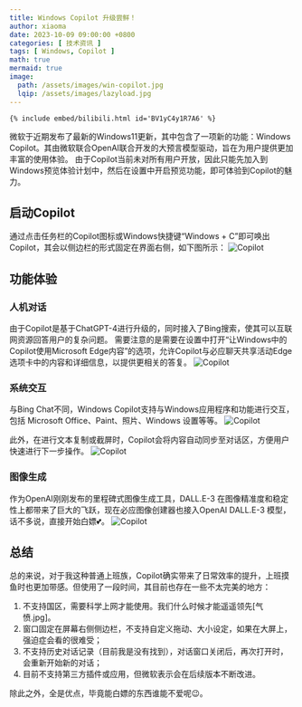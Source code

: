 ```yaml
---
title: Windows Copilot 升级尝鲜！
author: xiaoma
date: 2023-10-09 09:00:00 +0800
categories: [ 技术资讯 ]
tags: [ Windows, Copilot ]
math: true
mermaid: true
image:
  path: /assets/images/win-copilot.jpg
  lqip: /assets/images/lazyload.jpg
---
```


```liquid
{% include embed/bilibili.html id='BV1yC4y1R7A6' %}
```

微软于近期发布了最新的Windows11更新，其中包含了一项新的功能：Windows Copilot。其由微软联合OpenAI联合开发的大预言模型驱动，旨在为用户提供更加丰富的使用体验。
由于Copilot当前未对所有用户开放，因此只能先加入到Windows预览体验计划中，然后在设置中开启预览功能，即可体验到Copilot的魅力。

## 启动Copilot

通过点击任务栏的Copilot图标或Windows快捷键“Windows + C”即可唤出Copilot，其会以侧边栏的形式固定在界面右侧，如下图所示：
![Copilot](/assets/images/win-copilot-1.jpg)

## 功能体验
### 人机对话
由于Copilot是基于ChatGPT-4进行升级的，同时接入了Bing搜索，使其可以互联网资源回答用户的复杂问题。
需要注意的是需要在设置中打开“让Windows中的Copilot使用Microsoft Edge内容”的选项，允许Copilot与必应聊天共享活动Edge选项卡中的内容和详细信息，以提供更相关的答复。
![Copilot](/assets/images/win-copilot-2.jpg)

### 系统交互
与Bing Chat不同，Windows Copilot支持与Windows应用程序和功能进行交互，包括 Microsoft Office、Paint、照片、Windows 设置等等。
![Copilot](/assets/images/win-copilot-3.jpg)

此外，在进行文本复制或截屏时，Copilot会将内容自动同步至对话区，方便用户快速进行下一步操作。
![Copilot](/assets/images/win-copilot-4.jpg)

### 图像生成
作为OpenAI刚刚发布的里程碑式图像生成工具，DALL.E-3 在图像精准度和稳定性上都带来了巨大的飞跃，现在必应图像创建器也接入OpenAI DALL.E-3 模型，话不多说，直接开始白嫖💕。
![Copilot](/assets/images/win-copilot-5.jpg)

## 总结
总的来说，对于我这种普通上班族，Copilot确实带来了日常效率的提升，上班摸鱼时也更加带感。但使用了一段时间，其目前也存在一些不太完美的地方：
1. 不支持国区，需要科学上网才能使用。我们什么时候才能遥遥领先[气愤.jpg]。
2. 窗口固定在屏幕右侧侧边栏，不支持自定义拖动、大小设定，如果在大屏上，强迫症会看的很难受；
3. 不支持历史对话记录（目前我是没有找到），对话窗口关闭后，再次打开时，会重新开始新的对话；
4. 目前不支持第三方插件或应用，但微软表示会在后续版本不断改进。

除此之外，全是优点，毕竟能白嫖的东西谁能不爱呢😉。





